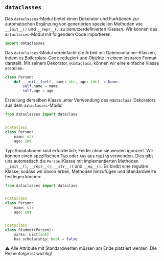 
## `dataclasses`

Das `dataclasses`-Modul bietet einen Dekorator und Funktionen zur automatischen Ergänzung von generierten speziellen Methoden wie `__init__()` und `__repr__()` zu benutzerdefinierten Klassen. Wir können das `dataclasses`-Modul mit folgendem Code importieren:

```python
import dataclasses
```

Das `dataclasses`-Modul vereinfacht die Arbeit mit Datencontainer-Klassen, indem es Boilerplate-Code reduziert und Objekte in einem lesbaren Format darstellt. Mit seinem Dekorator, `@dataclass`, können wir eine einfache Klasse erstellen:

```python
class Person:
    def __init__(self, name: str, age: int) -> None:
        self.name = name
        self.age = age
```

Erstellung derselben Klasse unter Verwendung des `@dataclass`-Dekorators aus dem `dataclasses`-Modul:

```python
from dataclasses import dataclass


@dataclass
class Person:
    name: str
    age: int
```

Typ-Annotationen sind erforderlich; Felder ohne sie werden ignoriert. Wir können einen spezifischen Typ oder `Any` aus `typing` verwenden. Dies gibt uns automatisch die `Person`-Klasse mit implementierten Methoden `__init__()`, `__repr__()`, `__str__()` und `__eq__()`. Es bleibt eine reguläre Klasse, sodass wir davon erben, Methoden hinzufügen und Standardwerte festlegen können:

```python
from dataclasses import dataclass


@dataclass
class Person:
    name: str
    age: int


@dataclass
class Student(Person):
    marks: List[int]
    has_scholarship: bool = False
```

⚠️ Alle Attribute mit Standardwerten müssen am Ende platziert werden. Die Reihenfolge ist wichtig\!

```
```